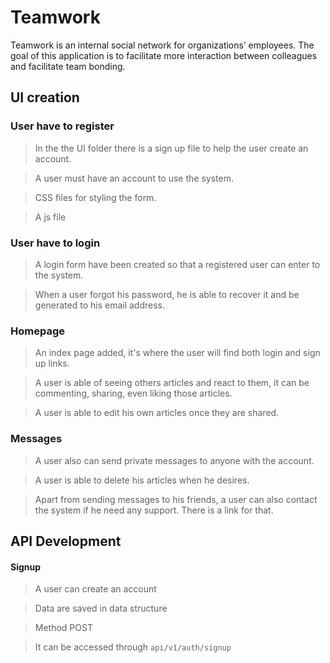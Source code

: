 # Teamwork
Teamwork is an internal social network for organizations’ employees. The goal of this application is to facilitate more interaction between colleagues and facilitate team bonding.

## UI creation

### User have to register
> In the the UI folder there is a sign up file to help the user create an account.

> A user must have an account to use the system.

> CSS files for styling the form.

> A js file

### User have to login

> A login form have been created so that a registered user can enter to the system.

> When a user forgot his password, he is able to recover it and be generated to his email address.
### Homepage

> An index page added, it's where the user will find both login and sign up links.

> A user is able of seeing others articles and react to them, it can be commenting, sharing, even liking those articles.

> A user is able to edit his own articles once they are shared.

### Messages
> A user also can send private messages to anyone with the account.

> A user is able to delete his articles when he desires.

> Apart from sending messages to his friends, a user can also contact the system if he need any support. There is a link for that.

## API Development

#### Signup
> A user can create an account

> Data are saved in data structure

> Method POST

> It can be accessed through `api/v1/auth/signup`